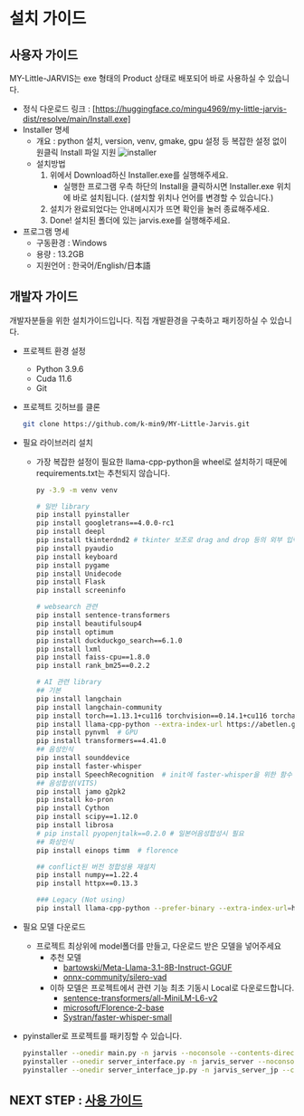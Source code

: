 # 설치 가이드

## 사용자 가이드

MY-Little-JARVIS는 exe 형태의 Product 상태로 배포되어 바로 사용하실 수 있습니다.

- 정식 다운로드 링크 : [https://huggingface.co/mingu4969/my-little-jarvis-dist/resolve/main/Install.exe]
- Installer 명세
  - 개요 : python 설치, version, venv, gmake, gpu 설정 등 복잡한 설정 없이 원클릭 Install 파일 지원
  ![installer](../docs_image/installer1.png)
  - 설치방법
    1. 위에서 Download하신 Installer.exe를 실행해주세요.
       - 실행한 프로그램 우측 하단의 Install을 클릭하시면 Installer.exe 위치에 바로 설치됩니다. (설치할 위치나 언어를 변경할 수 있습니다.)
    2. 설치가 완료되었다는 안내메시지가 뜨면 확인을 눌러 종료해주세요.
    3. Done! 설치된 폴더에 있는 jarvis.exe를 실행해주세요.
- 프로그램 명세
  - 구동환경 : Windows
  - 용량 : 13.2GB
  - 지원언어 : 한국어/English/日本語

## 개발자 가이드

개발자분들을 위한 설치가이드입니다. 직접 개발환경을 구축하고 패키징하실 수 있습니다.

- 프로젝트 환경 설정
  - Python 3.9.6
  - Cuda 11.6
  - Git
- 프로젝트 깃허브를 클론

    ``` bash
    git clone https://github.com/k-min9/MY-Little-Jarvis.git
    ```

- 필요 라이브러리 설치
  - 가장 복잡한 설정이 필요한 llama-cpp-python을 wheel로 설치하기 때문에 requirements.txt는 추천되지 않습니다.

    ``` bash
    py -3.9 -m venv venv

    # 일반 library
    pip install pyinstaller
    pip install googletrans==4.0.0-rc1
    pip install deepl
    pip install tkinterdnd2 # tkinter 보조로 drag and drop 등의 외부 입력 받음
    pip install pyaudio
    pip install keyboard
    pip install pygame
    pip install Unidecode
    pip install Flask
    pip install screeninfo

    # websearch 관련
    pip install sentence-transformers
    pip install beautifulsoup4
    pip install optimum
    pip install duckduckgo_search==6.1.0
    pip install lxml
    pip install faiss-cpu==1.8.0
    pip install rank_bm25==0.2.2

    # AI 관련 library
    ## 기본
    pip install langchain
    pip install langchain-community
    pip install torch==1.13.1+cu116 torchvision==0.14.1+cu116 torchaudio==0.13.1 --extra-index-url https://download.pytorch.org/whl/cu116
    pip install llama-cpp-python --extra-index-url https://abetlen.github.io/llama-cpp-python/whl/cu121 --upgrade --force-reinstall --no-cache-dir
    pip install pynvml  # GPU 
    pip install transformers==4.41.0
    ## 음성인식
    pip install sounddevice
    pip install faster-whisper
    pip install SpeechRecognition  # init에 faster-whisper을 위한 함수 개조 있음
    ## 음성합성(VITS)
    pip install jamo g2pk2 
    pip install ko-pron
    pip install Cython
    pip install scipy==1.12.0
    pip install librosa
    # pip install pyopenjtalk==0.2.0 # 일본어음성합성시 필요
    ## 화상인식
    pip install einops timm  # florence

    ## conflict된 버전 정합성용 재설치
    pip install numpy==1.22.4
    pip install httpx==0.13.3

    ### Legacy (Not using)
    pip install llama-cpp-python --prefer-binary --extra-index-url=https://jllllll.github.io/llama-cpp-python-cuBLAS-wheels/AVX2/cu116

    ```

- 필요 모델 다운로드
  - 프로젝트 최상위에 model폴더를 만들고, 다운로드 받은 모델을 넣어주세요
    - 추천 모델
      - [bartowski/Meta-Llama-3.1-8B-Instruct-GGUF](https://huggingface.co/bartowski/Meta-Llama-3.1-8B-Instruct-GGUF)
      - [onnx-community/silero-vad](https://huggingface.co/onnx-community/silero-vad)
    - 이하 모델은 프로젝트에서 관련 기능 최초 기동시 Local로 다운로드합니다.
      - [sentence-transformers/all-MiniLM-L6-v2](https://huggingface.co/sentence-transformers/all-MiniLM-L6-v2)
      - [microsoft/Florence-2-base](https://huggingface.co/microsoft/Florence-2-base)
      - [Systran/faster-whisper-small](https://huggingface.co/Systran/faster-whisper-small)

- pyinstaller로 프로젝트를 패키징할 수 있습니다.

    ``` bash
    pyinstaller --onedir main.py -n jarvis --noconsole --contents-directory=files --noconfirm --icon=./assets/ico/icon_arona.ico # 메인 프로그램
    pyinstaller --onedir server_interface.py -n jarvis_server --noconsole --contents-directory=files_server --noconfirm --icon=./assets/ico/icon_arona.ico # 서버 프로그램1
    pyinstaller --onedir server_interface_jp.py -n jarvis_server_jp --contents-directory=files_server --noconfirm --icon=./assets/ico/icon_arona.ico --noconsole # 서버 프로그램2ㄴ
    ```

## NEXT STEP : [사용 가이드](../docs/how_to_use_guide.md)
